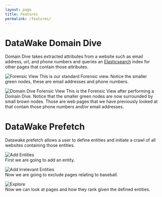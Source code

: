 ```yaml
---
layout: page
title: Features
permalink: /features/
---
```


# DataWake Domain Dive
Domain Dive takes extracted attributes from a website such as email address, url,
and phone numbers and queries an [Elasticsearch](https://www.elastic.co/products/elasticsearch)
index for other pages that contain those attributes.

![Forensic View](../img/preDomainDive.png)
This is our standard Forensic view. Notice the smaller green nodes, these are email
addresses and phone numbers.


![Domain Dive Forensic View](../img/postDomainDive.png)
This is the Forensic View after performing a Domain Dive. Notice that the smaller
green nodes are now surrounded by small brown nodes. Those are web pages that we
have previously looked at that contain those phone numbers and/or email addresses.


# DataWake Prefetch
Datawake prefetch allows a user to define entities and initiate a crawl of all websites
containing those entities.


![Add Entities](../img/addEntities.png)  
First we are going to add an entity.  


![Add Irrelevant Entities](../img/addIrEntities.png)  
Now we are going to exclude pages relating to baseball.  


![Explore](../img/viewingPages.png)  
Now we can look at pages and how they rank given the defined entities.  
